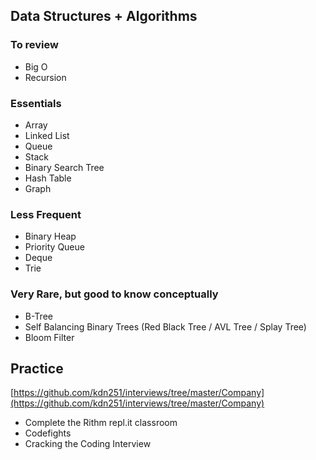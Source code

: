 ## Data Structures + Algorithms

### To review

- Big O
- Recursion

### Essentials

- Array
- Linked List
- Queue
- Stack
- Binary Search Tree
- Hash Table
- Graph

### Less Frequent

- Binary Heap
- Priority Queue
- Deque
- Trie

### Very Rare, but good to know conceptually

- B-Tree
- Self Balancing Binary Trees (Red Black Tree / AVL Tree / Splay Tree)
- Bloom Filter

## Practice

[https://github.com/kdn251/interviews/tree/master/Company](https://github.com/kdn251/interviews/tree/master/Company)

- Complete the Rithm repl.it classroom
- Codefights
- Cracking the Coding Interview




